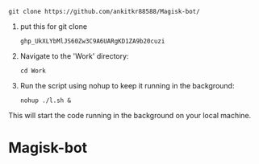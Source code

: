    ```
git clone https://github.com/ankitkr88588/Magisk-bot/
   ```
1. put this for git clone
   ```
   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
   ```
2. Navigate to the 'Work' directory:
   ```
   cd Work
   ```

3. Run the script using nohup to keep it running in the background:
   ```
   nohup ./l.sh &
   ```

This will start the code running in the background on your local machine.
# Magisk-bot
